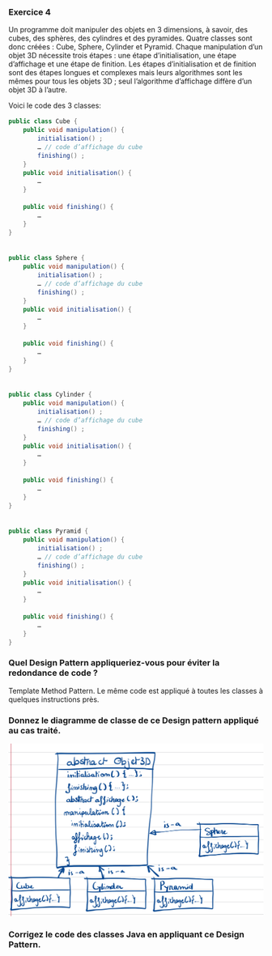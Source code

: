 ### Exercice 4

Un programme doit manipuler des objets en 3 dimensions, à savoir, des cubes,
des sphères, des cylindres et des pyramides. Quatre classes sont donc créées :
Cube, Sphere, Cylinder et Pyramid.
Chaque manipulation d’un objet 3D nécessite trois étapes : une étape
d’initialisation, une étape d’affichage et une étape de finition. Les étapes
d’initialisation et de finition sont des étapes longues et complexes mais leurs
algorithmes sont les mêmes pour tous les objets 3D ; seul l’algorithme
d’affichage diffère d’un objet 3D à l’autre.

Voici le code des 3 classes:

```java
public class Cube {
    public void manipulation() {
        initialisation() ;
        … // code d’affichage du cube
        finishing() ;
    }
    public void initialisation() {
        …
    }
    
    public void finishing() {
        …
    }
}


public class Sphere {
    public void manipulation() {
        initialisation() ;
        … // code d’affichage du cube
        finishing() ;
    }
    public void initialisation() {
        …
    }
    
    public void finishing() {
        …
    }
}


public class Cylinder {
    public void manipulation() {
        initialisation() ;
        … // code d’affichage du cube
        finishing() ;
    }
    public void initialisation() {
        …
    }
    
    public void finishing() {
        …
    }
}


public class Pyramid {
    public void manipulation() {
        initialisation() ;
        … // code d’affichage du cube
        finishing() ;
    }
    public void initialisation() {
        …
    }
    
    public void finishing() {
        …
    }
}
```

### Quel Design Pattern appliqueriez-vous pour éviter la redondance de code ?

Template Method Pattern. Le même code est appliqué à toutes les classes à quelques instructions près.

### Donnez le diagramme de classe de ce Design pattern appliqué au cas traité.

![TemplateMethodPattern.jpeg](TemplateMethodPattern.jpeg)

### Corrigez le code des classes Java en appliquant ce Design Pattern.